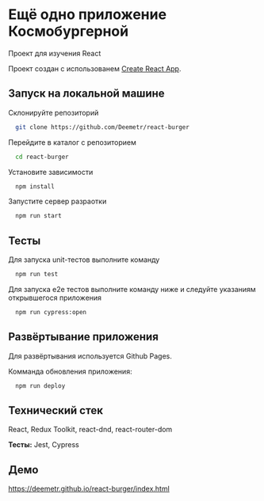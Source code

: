 # Ещё одно приложение Космобургерной
Проект для изучения React

Проект создан с использованем [Create React App](https://github.com/facebook/create-react-app).
## Запуск на локальной машине

Склонируйте репозиторий

```bash
  git clone https://github.com/Deemetr/react-burger
```

Перейдите в каталог с репозиторием

```bash
  cd react-burger
```

Установите зависимости

```bash
  npm install
```

Запустите сервер разраотки

```bash
  npm run start
```


## Тесты

Для запуска unit-тестов выполните команду

```bash
  npm run test
```

Для запуска e2e тестов выполните команду ниже и следуйте указаниям открывшегося приложения

```bash
  npm run cypress:open
```


## Развёртывание приложения

Для развёртывания используется Github Pages.

Комманда обновления приложения:

```bash
  npm run deploy
```

## Технический стек

React, Redux Toolkit, react-dnd, react-router-dom

**Тесты:** Jest, Cypress


## Демо

https://deemetr.github.io/react-burger/index.html

